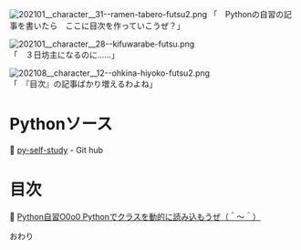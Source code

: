 ![202101__character__31--ramen-tabero-futsu2.png](https://crieit.now.sh/upload_images/5b53e954894672b36c716412a272826b62de89a592a5e.png)
「　Pythonの自習の記事を書いたら　ここに目次を作っていこうぜ？」  

![202101__character__28--kifuwarabe-futsu.png](https://crieit.now.sh/upload_images/e846bc7782a0e037a1665e6b3d51b02462de89d208779.png)  
「　３日坊主になるのに……」  

![202108__character__12--ohkina-hiyoko-futsu2.png](https://crieit.now.sh/upload_images/31f0f35be3a4b6b05ce597c7aab702b762de89e40f92a.png)  
「　『目次』の記事ばかり増えるわよね」  

# Pythonソース

📖 [py-self-study](https://github.com/muzudho/py-self-study) - Git hub  

# 目次

📖 [Python自習O0o0 Pythonでクラスを動的に読み込もうぜ（＾～＾）](https://crieit.net/posts/Python-62de830e6dd8e)  

おわり